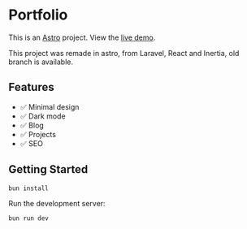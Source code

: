 # Portfolio

This is an [Astro](https://astro.build/) project. View the [live demo](https://amixam.net/).

This project was remade in astro, from Laravel, React and Inertia, old branch is available.

## Features

- ✅ Minimal design
- ✅ Dark mode
- ✅ Blog
- ✅ Projects
- ✅ SEO

## Getting Started

```bash
bun install
```

Run the development server:

```bash
bun run dev
```
